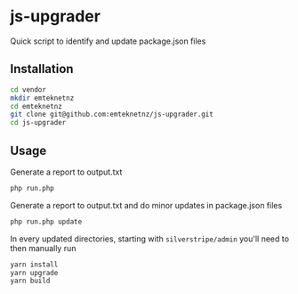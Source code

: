 # js-upgrader

Quick script to identify and update package.json files

## Installation

```bash
cd vendor
mkdir emteknetnz
cd emteknetnz
git clone git@github.com:emteknetnz/js-upgrader.git
cd js-upgrader
```

## Usage

Generate a report to output.txt

```bash
php run.php
```

Generate a report to output.txt and do minor updates in package.json files

```bash
php run.php update
```

In every updated directories, starting with `silverstripe/admin` you'll need to then manually run

```bash
yarn install
yarn upgrade
yarn build
```
